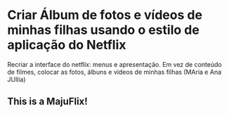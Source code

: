 # Criar Álbum de fotos e vídeos de minhas filhas usando o estilo de aplicação do Netflix
Recriar a interface do netflix: menus e apresentação.
Em vez de conteúdo de filmes, colocar as fotos, álbuns e vídeos de minhas filhas (MAria e Ana JUllia)
## This is a MajuFlix!